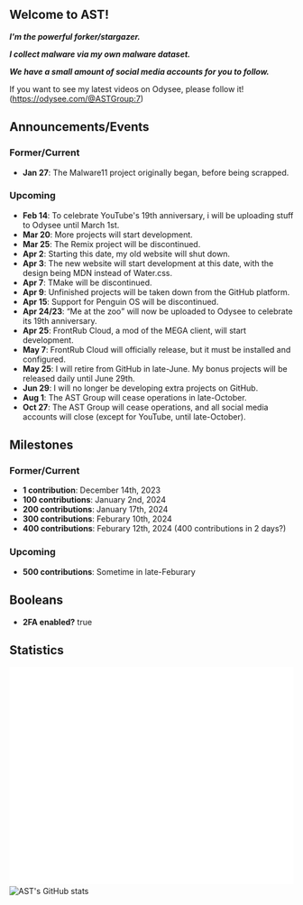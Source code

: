 ## Welcome to AST!

**_I'm the powerful forker/stargazer._**

**_I collect malware via my own malware dataset._**

**_We have a small amount of social media accounts for you to follow._**


If you want to see my latest videos on Odysee, please follow it! (<https://odysee.com/@ASTGroup:7>)

## Announcements/Events
### Former/Current
* **Jan 27**: The Malware11 project originally began, before being scrapped.<br/>
### Upcoming
* **Feb 14**: To celebrate YouTube's 19th anniversary, i will be uploading stuff to Odysee until March 1st.<br/>
* **Mar 20**: More projects will start development.<br/>
* **Mar 25**: The Remix project will be discontinued.<br/>
* **Apr 2**: Starting this date, my old website will shut down.<br/>
* **Apr 3**: The new website will start development at this date, with the design being MDN instead of Water.css.<br/>
* **Apr 7**: TMake will be discontinued.<br/>
* **Apr 9**: Unfinished projects will be taken down from the GitHub platform.<br/>
* **Apr 15**: Support for Penguin OS will be discontinued.<br/>
* **Apr 24/23**: <q>Me at the zoo</q> will now be uploaded to Odysee to celebrate its 19th anniversary.<br/>
* **Apr 25**: FrontRub Cloud, a mod of the MEGA client, will start development.<br/>
* **May 7**: FrontRub Cloud will officially release, but it must be installed and configured.<br/>
* **May 25**: I will retire from GitHub in late-June. My bonus projects will be released daily until June 29th.<br/>
* **Jun 29**: I will no longer be developing extra projects on GitHub.<br/>
* **Aug 1**: The AST Group will cease operations in late-October.<br/>
* **Oct 27**: The AST Group will cease operations, and all social media accounts will close (except for YouTube, until late-October).<br/>

## Milestones
### Former/Current
* **1 contribution**: December 14th, 2023 <br/>
* **100 contributions**: January 2nd, 2024 <br/>
* **200 contributions**: January 17th, 2024 <br/>
* **300 contributions**: Feburary 10th, 2024 <br/>
* **400 contributions**: Feburary 12th, 2024 (400 contributions in 2 days?) <br/>
### Upcoming
* **500 contributions**: Sometime in late-Feburary <br/>

## Booleans
* **2FA enabled?** true

## Statistics
![Metrics](/github-metrics.svg)
![AST's GitHub stats](https://github-readme-stats.vercel.app/api?username=angelotrabuco2013\&show_icons=true\&show=reviews,discussions_started,discussions_answered,prs_merged,prs_merged_percentage)
